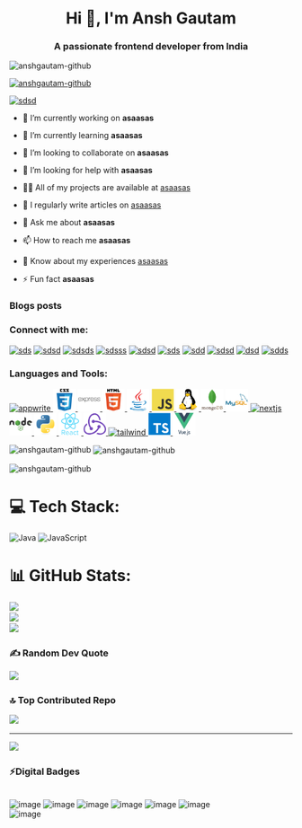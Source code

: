 <h1 align="center">Hi 👋, I'm Ansh Gautam</h1>
<h3 align="center">A passionate frontend developer from India</h3>

<p align="left"> <img src="https://komarev.com/ghpvc/?username=anshgautam-github&label=Profile%20views&color=0e75b6&style=flat" alt="anshgautam-github" /> </p>

<p align="left"> <a href="https://github.com/ryo-ma/github-profile-trophy"><img src="https://github-profile-trophy.vercel.app/?username=anshgautam-github" alt="anshgautam-github" /></a> </p>

<p align="left"> <a href="https://twitter.com/sdsd" target="blank"><img src="https://img.shields.io/twitter/follow/sdsd?logo=twitter&style=for-the-badge" alt="sdsd" /></a> </p>

- 🔭 I’m currently working on **asaasas**

- 🌱 I’m currently learning **asaasas**

- 👯 I’m looking to collaborate on **asaasas**

- 🤝 I’m looking for help with **asaasas**

- 👨‍💻 All of my projects are available at [asaasas](asaasas)

- 📝 I regularly write articles on [asaasas](asaasas)

- 💬 Ask me about **asaasas**

- 📫 How to reach me **asaasas**

- 📄 Know about my experiences [asaasas](asaasas)

- ⚡ Fun fact **asaasas**

### Blogs posts
<!-- BLOG-POST-LIST:START -->
<!-- BLOG-POST-LIST:END -->

<h3 align="left">Connect with me:</h3>
<p align="left">
<a href="https://dev.to/sds" target="blank"><img align="center" src="https://raw.githubusercontent.com/rahuldkjain/github-profile-readme-generator/master/src/images/icons/Social/devto.svg" alt="sds" height="30" width="40" /></a>
<a href="https://twitter.com/sdsd" target="blank"><img align="center" src="https://raw.githubusercontent.com/rahuldkjain/github-profile-readme-generator/master/src/images/icons/Social/twitter.svg" alt="sdsd" height="30" width="40" /></a>
<a href="https://linkedin.com/in/sdsds" target="blank"><img align="center" src="https://raw.githubusercontent.com/rahuldkjain/github-profile-readme-generator/master/src/images/icons/Social/linked-in-alt.svg" alt="sdsds" height="30" width="40" /></a>
<a href="https://codesandbox.com/sdsss" target="blank"><img align="center" src="https://raw.githubusercontent.com/rahuldkjain/github-profile-readme-generator/master/src/images/icons/Social/codesandbox.svg" alt="sdsss" height="30" width="40" /></a>
<a href="https://kaggle.com/sdsd" target="blank"><img align="center" src="https://raw.githubusercontent.com/rahuldkjain/github-profile-readme-generator/master/src/images/icons/Social/kaggle.svg" alt="sdsd" height="30" width="40" /></a>
<a href="https://medium.com/sds" target="blank"><img align="center" src="https://raw.githubusercontent.com/rahuldkjain/github-profile-readme-generator/master/src/images/icons/Social/medium.svg" alt="sds" height="30" width="40" /></a>
<a href="https://www.codechef.com/users/sdd" target="blank"><img align="center" src="https://cdn.jsdelivr.net/npm/simple-icons@3.1.0/icons/codechef.svg" alt="sdd" height="30" width="40" /></a>
<a href="https://www.hackerrank.com/sdsd" target="blank"><img align="center" src="https://raw.githubusercontent.com/rahuldkjain/github-profile-readme-generator/master/src/images/icons/Social/hackerrank.svg" alt="sdsd" height="30" width="40" /></a>
<a href="https://www.leetcode.com/dsd" target="blank"><img align="center" src="https://raw.githubusercontent.com/rahuldkjain/github-profile-readme-generator/master/src/images/icons/Social/leet-code.svg" alt="dsd" height="30" width="40" /></a>
<a href="https://www.hackerearth.com/sdds" target="blank"><img align="center" src="https://raw.githubusercontent.com/rahuldkjain/github-profile-readme-generator/master/src/images/icons/Social/hackerearth.svg" alt="sdds" height="30" width="40" /></a>
</p>

<h3 align="left">Languages and Tools:</h3>
<p align="left"> <a href="https://appwrite.io" target="_blank" rel="noreferrer"> <img src="https://www.vectorlogo.zone/logos/appwriteio/appwriteio-icon.svg" alt="appwrite" width="40" height="40"/> </a> <a href="https://www.w3schools.com/css/" target="_blank" rel="noreferrer"> <img src="https://raw.githubusercontent.com/devicons/devicon/master/icons/css3/css3-original-wordmark.svg" alt="css3" width="40" height="40"/> </a> <a href="https://expressjs.com" target="_blank" rel="noreferrer"> <img src="https://raw.githubusercontent.com/devicons/devicon/master/icons/express/express-original-wordmark.svg" alt="express" width="40" height="40"/> </a> <a href="https://www.w3.org/html/" target="_blank" rel="noreferrer"> <img src="https://raw.githubusercontent.com/devicons/devicon/master/icons/html5/html5-original-wordmark.svg" alt="html5" width="40" height="40"/> </a> <a href="https://www.java.com" target="_blank" rel="noreferrer"> <img src="https://raw.githubusercontent.com/devicons/devicon/master/icons/java/java-original.svg" alt="java" width="40" height="40"/> </a> <a href="https://developer.mozilla.org/en-US/docs/Web/JavaScript" target="_blank" rel="noreferrer"> <img src="https://raw.githubusercontent.com/devicons/devicon/master/icons/javascript/javascript-original.svg" alt="javascript" width="40" height="40"/> </a> <a href="https://www.linux.org/" target="_blank" rel="noreferrer"> <img src="https://raw.githubusercontent.com/devicons/devicon/master/icons/linux/linux-original.svg" alt="linux" width="40" height="40"/> </a> <a href="https://www.mongodb.com/" target="_blank" rel="noreferrer"> <img src="https://raw.githubusercontent.com/devicons/devicon/master/icons/mongodb/mongodb-original-wordmark.svg" alt="mongodb" width="40" height="40"/> </a> <a href="https://www.mysql.com/" target="_blank" rel="noreferrer"> <img src="https://raw.githubusercontent.com/devicons/devicon/master/icons/mysql/mysql-original-wordmark.svg" alt="mysql" width="40" height="40"/> </a> <a href="https://nextjs.org/" target="_blank" rel="noreferrer"> <img src="https://cdn.worldvectorlogo.com/logos/nextjs-2.svg" alt="nextjs" width="40" height="40"/> </a> <a href="https://nodejs.org" target="_blank" rel="noreferrer"> <img src="https://raw.githubusercontent.com/devicons/devicon/master/icons/nodejs/nodejs-original-wordmark.svg" alt="nodejs" width="40" height="40"/> </a> <a href="https://www.python.org" target="_blank" rel="noreferrer"> <img src="https://raw.githubusercontent.com/devicons/devicon/master/icons/python/python-original.svg" alt="python" width="40" height="40"/> </a> <a href="https://reactjs.org/" target="_blank" rel="noreferrer"> <img src="https://raw.githubusercontent.com/devicons/devicon/master/icons/react/react-original-wordmark.svg" alt="react" width="40" height="40"/> </a> <a href="https://redux.js.org" target="_blank" rel="noreferrer"> <img src="https://raw.githubusercontent.com/devicons/devicon/master/icons/redux/redux-original.svg" alt="redux" width="40" height="40"/> </a> <a href="https://tailwindcss.com/" target="_blank" rel="noreferrer"> <img src="https://www.vectorlogo.zone/logos/tailwindcss/tailwindcss-icon.svg" alt="tailwind" width="40" height="40"/> </a> <a href="https://www.typescriptlang.org/" target="_blank" rel="noreferrer"> <img src="https://raw.githubusercontent.com/devicons/devicon/master/icons/typescript/typescript-original.svg" alt="typescript" width="40" height="40"/> </a> <a href="https://vuejs.org/" target="_blank" rel="noreferrer"> <img src="https://raw.githubusercontent.com/devicons/devicon/master/icons/vuejs/vuejs-original-wordmark.svg" alt="vuejs" width="40" height="40"/> </a> </p>

<p><img align="left" src="https://github-readme-stats.vercel.app/api/top-langs?username=anshgautam-github&show_icons=true&locale=en&layout=compact" alt="anshgautam-github" /></p>

<p>&nbsp;<img align="center" src="https://github-readme-stats.vercel.app/api?username=anshgautam-github&show_icons=true&locale=en" alt="anshgautam-github" /></p>

<p><img align="center" src="https://github-readme-streak-stats.herokuapp.com/?user=anshgautam-github&" alt="anshgautam-github" /></p>

# 💻 Tech Stack:
![Java](https://img.shields.io/badge/java-%23ED8B00.svg?style=plastic&logo=openjdk&logoColor=white) ![JavaScript](https://img.shields.io/badge/javascript-%23323330.svg?style=plastic&logo=javascript&logoColor=%23F7DF1E)
# 📊 GitHub Stats:
![](https://github-readme-stats.vercel.app/api?username=anshgautam-github&theme=radical&hide_border=false&include_all_commits=false&count_private=false)<br/>
![](https://github-readme-streak-stats.herokuapp.com/?user=anshgautam-github&theme=radical&hide_border=false)<br/>
![](https://github-readme-stats.vercel.app/api/top-langs/?username=anshgautam-github&theme=radical&hide_border=false&include_all_commits=false&count_private=false&layout=compact)

### ✍️ Random Dev Quote
![](https://quotes-github-readme.vercel.app/api?type=horizontal&theme=radical)

### 🔝 Top Contributed Repo
![](https://github-contributor-stats.vercel.app/api?username=anshgautam-github&limit=5&theme=dark&combine_all_yearly_contributions=true)

---
[![](https://visitcount.itsvg.in/api?id=anshgautam-github&icon=0&color=0)](https://visitcount.itsvg.in)

<h3>⚡Digital Badges </h3> <br>
<img src="https://github.com/user-attachments/assets/8c725429-ecb7-4938-9951-d4cc72a81c22" alt="image" width="150" height="150">
<img src="https://github.com/user-attachments/assets/e80fb498-9291-4666-91bc-3c6a900be506" alt="image" width="150" height="150">
<img src="https://github.com/user-attachments/assets/41b3d26f-eb67-4ee5-90bc-fc42c4c6cf16" alt="image" width="150" height="150">
<img src="https://github.com/user-attachments/assets/fd8a9bb0-8671-4e43-bd1c-e0adbfe2a9b8" alt="image" width="150" height="150">
<img src="https://github.com/user-attachments/assets/f3a2ab2e-f6a2-4178-b850-973ece166ceb" alt="image" width="150" height="150">
<img src="https://github.com/user-attachments/assets/9f1f3374-9981-4d6b-991b-ece438f2dfb6" alt="image" width="150" height="150">
<br>
<img src="https://github.com/user-attachments/assets/5f2aa7e1-32a2-4c48-afd8-86aae517f82b" alt="image" width="150" height="150">




